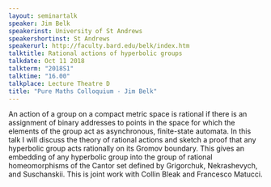 ```yaml
---
layout: seminartalk
speaker: Jim Belk
speakerinst: University of St Andrews
speakershortinst: St Andrews
speakerurl: http://faculty.bard.edu/belk/index.htm
talktitle: Rational actions of hyperbolic groups
talkdate: Oct 11 2018
talkterm: "2018S1"
talktime: "16.00"
talkplace: Lecture Theatre D
title: "Pure Maths Colloquium - Jim Belk"
---
```


An action of a group on a compact metric space is rational if there is an assignment of binary addresses to points in the space for which the elements of the group act as asynchronous, finite-state automata.  In this talk I will discuss the theory of rational actions and sketch a proof that any hyperbolic group acts rationally on its Gromov boundary.  This gives an embedding of any hyperbolic group into the group of rational homeomorphisms of the Cantor set defined by Grigorchuk, Nekrashevych, and Suschanskii.  This is joint work with Collin Bleak and Francesco Matucci.